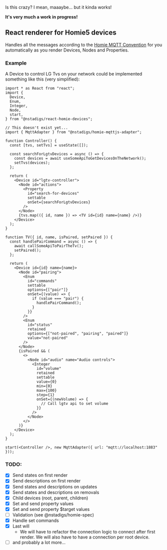 Is this crazy? I mean, maaaybe... but it kinda works!

**It's very much a work in progress!**

## React renderer for Homie5 devices

Handles all the messages according to the
[Homie MQTT Convention](https://homieiot.github.io/specification/) for you
automatically as you render Devices, Nodes and Properties.

### Example

A Device to control LG Tvs on your network could be implemented something like
this (very simplified):

```tsx
import * as React from "react";
import {
  Device,
  Enum,
  Integer,
  Node,
  start,
} from "@nstadigs/react-homie-devices";

// This doesn't exist yet...
import { MqttAdapter } from "@nstadigs/homie-mqttjs-adapter";

function Controller() {
  const [tvs, setTvs] = useState([]);

  const searchForLgtvDevices = async () => {
    const devices = await useSomeApiToGetDevicesOnTheNetwork();
    setTvs(devices);
  };

  return (
    <Device id="lgtv-controller">
      <Node id="actions">
        <Property
          id="search-for-devices"
          settable
          onSet={searchForLgtvDevices}
        />
      </Node>
      {tvs.map(({ id, name }) => <TV id={id} name={name} />)}
    </Device>
  );
}

function TV({ id, name, isPaired, setPaired }) {
  const handlePairCommand = async () => {
    await callSomeApiToPairTheTv();
    setPaired();
  };

  return (
    <Device id={id} name={name}>
      <Node id="pairing">
        <Enum
          id="commands"
          settable
          options={["pair"]}
          onSet={(value) => {
            if (value === "pair") {
              handlePairCommand();
            }
          }}
        />
        <Enum
          id="status"
          retained
          options={["not-paired", "pairing", "paired"]}
          value="not-paired"
        />
      </Node>
      {isPaired && (
        <>
          <Node id="audio" name="Audio controls">
            <Integer
              id="volume"
              retained
              settable
              value={0}
              min={0}
              max={100}
              step={1}
              onSet={(newVolume) => {
                // Call lgtv api to set volume
              }}
            />
          </Node>
        </>
      )}
    </Device>
  );
}

start(<Controller />, new MqttAdapter({ url: "mqtt://localhost:1883" }));
```

### TODO:

- [x] Send states on first render
- [x] Send descriptions on first render
- [x] Send states and descriptions on updates
- [x] Send states and descriptions on removals
- [x] Child devices (root, parent, children)
- [x] Set and send property values
- [x] Set and send property $target values
- [ ] Validation (see @nstadigs/homie-spec)
- [x] Handle set commands
- [x] Last will
  - We will have to refactor the connection logic to connect after first render.
    We will also have to have a connection per root device.
- [ ] and probably a lot more...
